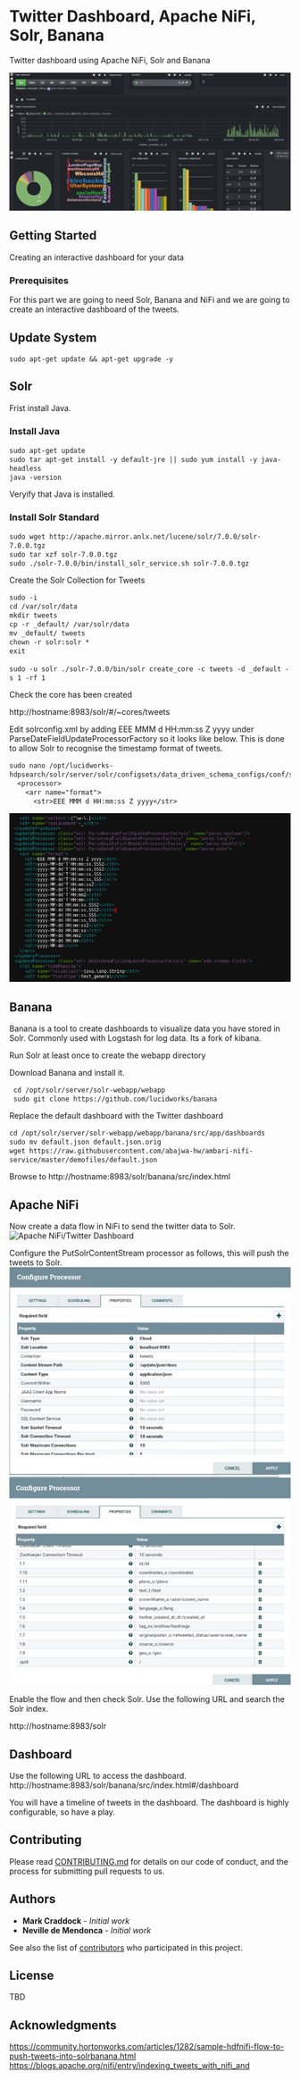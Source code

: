 # Twitter Dashboard, Apache NiFi, Solr, Banana

Twitter dashboard using Apache NiFi, Solr and Banana

![Apache NiFi/Twitter Dashboard](https://github.com/UNGlobalPlatform/twitter-dash/blob/master/docs/twitter-dashboard.png?raw=true)

## Getting Started

Creating an interactive dashboard for your data

### Prerequisites

For this part we are going to need Solr, Banana and NiFi and we are going to create an interactive dashboard of the tweets.

## Update System

```
sudo apt-get update && apt-get upgrade -y
```

## Solr

Frist install Java.

### Install Java

```
sudo apt-get update
sudo tar apt-get install -y default-jre || sudo yum install -y java-headless
java -version
```
Veryify that Java is installed.

### Install Solr Standard
```
sudo wget http://apache.mirror.anlx.net/lucene/solr/7.0.0/solr-7.0.0.tgz
sudo tar xzf solr-7.0.0.tgz
sudo ./solr-7.0.0/bin/install_solr_service.sh solr-7.0.0.tgz
```
Create the Solr Collection for Tweets
```
sudo -i
cd /var/solr/data
mkdir tweets
cp -r _default/ /var/solr/data
mv _default/ tweets
chown -r solr:solr *
exit

sudo -u solr ./solr-7.0.0/bin/solr create_core -c tweets -d _default -s 1 -rf 1
```
Check the core has been created

http://hostname:8983/solr/#/~cores/tweets

Edit solrconfig.xml by adding <str>EEE MMM d HH:mm:ss Z yyyy</str> under ParseDateFieldUpdateProcessorFactory so it looks like below. This is done to allow Solr to recognise the timestamp format of tweets.
```
sudo nano /opt/lucidworks-hdpsearch/solr/server/solr/configsets/data_driven_schema_configs/conf/solrconfig.xml
  <processor>
    <arr name="format">
      <str>EEE MMM d HH:mm:ss Z yyyy</str>
```

![Apache NiFi/Twitter Dashboard](https://github.com/UNGlobalPlatform/twitter-dash/blob/master/docs/solr-date-config.png?raw=true)

## Banana

Banana is a tool to create dashboards to visualize data you have stored in Solr. Commonly used with Logstash for log data. Its a fork of kibana.

Run Solr at least once to create the webapp directory

Download Banana and install it.
```
 cd /opt/solr/server/solr-webapp/webapp
 sudo git clone https://github.com/lucidworks/banana
```
Replace the default dashboard with the Twitter dashboard
```
cd /opt/solr/server/solr-webapp/webapp/banana/src/app/dashboards
sudo mv default.json default.json.orig
wget https://raw.githubusercontent.com/abajwa-hw/ambari-nifi-service/master/demofiles/default.json
```
Browse to http://hostname:8983/solr/banana/src/index.html

## Apache NiFi

Now create a data flow in NiFi to send the twitter data to Solr.
![Apache NiFi/Twitter Dashboard](https://github.com/UNGlobalPlatform/twitter-dash/blob/master/docs/nififlow.png?raw=true)

Configure the PutSolrContentStream processor as follows, this will push the tweets to Solr.
![Apache NiFi/Twitter Dashboard](https://github.com/UNGlobalPlatform/twitter-dash/blob/master/docs/solrconfig2.jpeg?raw=true)
![Apache NiFi/Twitter Dashboard](https://github.com/UNGlobalPlatform/twitter-dash/blob/master/docs/solrconfig1.jpeg?raw=true)

Enable the flow and then check Solr.
Use the following URL and search the Solr index.

http://hostname:8983/solr

## Dashboard
Use the following URL to access the dashboard.
http://hostname:8983/solr/banana/src/index.html#/dashboard

You will have a timeline of tweets in the dashboard. The dashboard is highly configurable, so have a play.

## Contributing

Please read [CONTRIBUTING.md](https://gist.github.com/PurpleBooth/b24679402957c63ec426) for details on our code of conduct, and the process for submitting pull requests to us.

## Authors

* **Mark Craddock** - *Initial work*
* **Neville de Mendonca** - *Initial work*

See also the list of [contributors](https://github.com/your/project/contributors) who participated in this project.

## License

TBD

## Acknowledgments

https://community.hortonworks.com/articles/1282/sample-hdfnifi-flow-to-push-tweets-into-solrbanana.html
https://blogs.apache.org/nifi/entry/indexing_tweets_with_nifi_and
